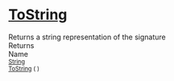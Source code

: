# [ToString](./Signature-100663447.md)

Returns a string representation of the signature
<br>
Returns<img width=542/>Name
<br>
<sub>[String](https://docs.microsoft.com/en-us/dotnet/api/System.String)</sub><img width=500/><sub>[ToString](./Signature-100663447.md) (  )</sub><br>


